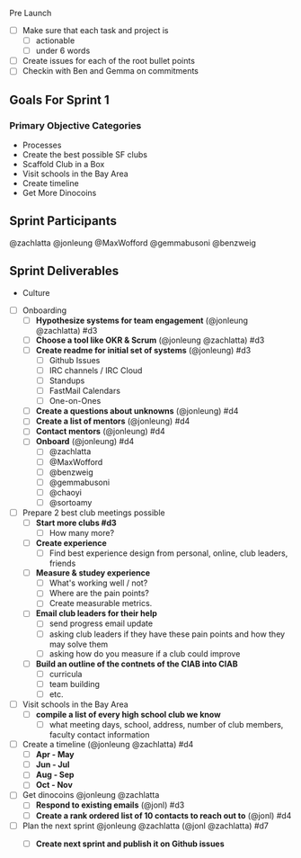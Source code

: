 Pre Launch
- [ ] Make sure that each task and project is 
	- [ ] actionable
	- [ ] under 6 words
- [ ] Create issues for each of the root bullet points
- [ ] Checkin with Ben and Gemma on commitments

## Goals For Sprint 1

### Primary Objective Categories

- Processes
- Create the best possible SF clubs
- Scaffold Club in a Box
- Visit schools in the Bay Area
- Create timeline
- Get More Dinocoins

## Sprint Participants

@zachlatta @jonleung @MaxWofford @gemmabusoni @benzweig

## Sprint Deliverables

- Culture

- [ ] Onboarding 
	- [ ] **Hypothesize systems for team engagement** (@jonleung @zachlatta) #d3
	- [ ] **Choose a tool like OKR & Scrum**  (@jonleung @zachlatta) #d3
	- [ ] **Create readme for initial set of systems** (@jonleung) #d3
		- [ ] Github Issues
		- [ ] IRC channels / IRC Cloud
		- [ ] Standups
		- [ ] FastMail Calendars
		- [ ] One-on-Ones
	- [ ] **Create a questions about unknowns** (@jonleung) #d4
	- [ ] **Create a list of mentors** (@jonleung) #d4
	- [ ] **Contact mentors** (@jonleung) #d4
	- [ ] **Onboard** (@jonleung) #d4
		- [ ] @zachlatta 
		- [ ] @MaxWofford 
		- [ ] @benzweig 
		- [ ] @gemmabusoni 
		- [ ] @chaoyi
		- [ ] @sortoamy

- [ ] Prepare 2 best club meetings possible
	- [ ] **Start more clubs #d3**
		- [ ] How many more?
	- [ ] **Create experience**
		- [ ] Find best experience design from personal, online, club leaders, friends
	- [ ] **Measure & studey experience**
		- [ ] What's working well / not?
		- [ ] Where are the pain points?
		- [ ] Create measurable metrics.
	- [ ] **Email club leaders for their help**
		- [ ] send progress email update
		- [ ] asking club leaders if they have these pain points and how they may solve them
		- [ ] asking how do you measure if a club could improve
	- [ ] **Build an outline of the contnets of the CIAB into CIAB**
		- [ ] curricula
		- [ ] team building
		- [ ] etc.

- [ ] Visit schools in the Bay Area
	- [ ] **compile a list of every high school club we know**
		- [ ] what meeting days, school, address, number of club members, faculty contact information

- [ ] Create a timeline (@jonleung @zachlatta) #d4
	- [ ] **Apr - May**
	- [ ] **Jun - Jul**
	- [ ] **Aug - Sep**
	- [ ] **Oct - Nov**
		
- [ ] Get dinocoins @jonleung @zachlatta
	- [ ] **Respond to existing emails** (@jonl) #d3 
	- [ ] **Create a rank ordered list of 10 contacts to reach out to** (@jonl) #d4

- [ ] Plan the next sprint @jonleung @zachlatta (@jonl @zachlatta) #d7
	- [ ] **Create next sprint and publish it on Github issues**

